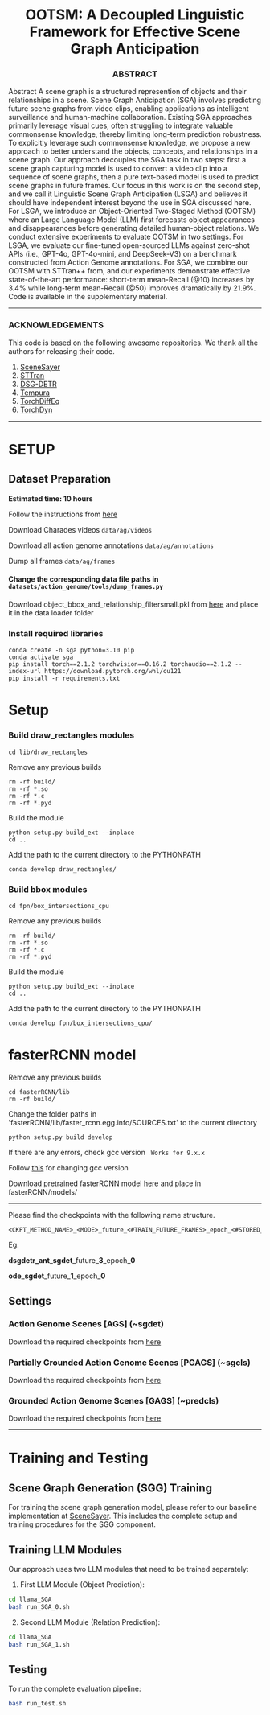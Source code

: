
<h1 align=center>
  OOTSM: A Decoupled Linguistic Framework for Effective Scene Graph Anticipation
</h1>

<h3 align=center>
  ABSTRACT
</h3>

Abstract A scene graph is a structured represention of objects and their relationships in a scene. Scene Graph Anticipation (SGA) involves predicting future scene graphs from video clips, enabling applications as intelligent surveillance and human-machine collaboration. Existing SGA approaches primarily leverage visual cues, often struggling to integrate valuable commonsense knowledge, thereby limiting long-term prediction robustness. To explicitly leverage such commonsense knowledge, we propose a new approach to better understand the objects, concepts, and relationships in a scene graph. Our approach decouples the SGA task in two steps: first a scene graph capturing model is used to convert a video clip into a sequence of scene graphs, then a pure text-based model is used to predict scene graphs in future frames. Our focus in this work is on the second step, and we call it Linguistic Scene Graph Anticipation (LSGA) and believes it should have independent interest beyond the use in SGA discussed here. For LSGA, we introduce an Object-Oriented Two-Staged Method (OOTSM) where an Large Language Model (LLM) first forecasts object appearances and disappearances before generating detailed human-object relations. We conduct extensive experiments to evaluate OOTSM in two settings. For LSGA, we evaluate our fine-tuned open-sourced LLMs against zero-shot APIs (i.e., GPT-4o, GPT-4o-mini, and DeepSeek-V3) on a benchmark constructed from Action Genome annotations. For SGA, we combine our OOTSM with STTran++ from, and our experiments demonstrate effective state-of-the-art performance: short-term mean-Recall (@10) increases by 3.4% while long-term mean-Recall (@50) improves dramatically by 21.9%. Code is available in the supplementary material.

-------
### ACKNOWLEDGEMENTS

This code is based on the following awesome repositories. 
We thank all the authors for releasing their code. 

1. [SceneSayer](https://github.com/rohithpeddi/SceneSayer)
2. [STTran](https://github.com/yrcong/STTran)
3. [DSG-DETR](https://github.com/Shengyu-Feng/DSG-DETR)
4. [Tempura](https://github.com/sayaknag/unbiasedSGG)
5. [TorchDiffEq](https://github.com/rtqichen/torchdiffeq)
6. [TorchDyn](https://github.com/DiffEqML/torchdyn)


-------
# SETUP

## Dataset Preparation 

**Estimated time: 10 hours**

Follow the instructions from [here](https://github.com/JingweiJ/ActionGenome)

Download Charades videos ```data/ag/videos```

Download all action genome annotations ```data/ag/annotations```

Dump all frames ```data/ag/frames```

#### Change the corresponding data file paths in ```datasets/action_genome/tools/dump_frames.py```


Download object_bbox_and_relationship_filtersmall.pkl from [here](https://drive.google.com/file/d/19BkAwjCw5ByyGyZjFo174Oc3Ud56fkaT/view)
and place it in the data loader folder

### Install required libraries

```
conda create -n sga python=3.10 pip
conda activate sga
pip install torch==2.1.2 torchvision==0.16.2 torchaudio==2.1.2 --index-url https://download.pytorch.org/whl/cu121
pip install -r requirements.txt
```

# Setup

### Build draw_rectangles modules

```
cd lib/draw_rectangles
```
Remove any previous builds
```
rm -rf build/
rm -rf *.so
rm -rf *.c
rm -rf *.pyd
```
Build the module
```
python setup.py build_ext --inplace
cd ..
```
Add the path to the current directory to the PYTHONPATH

```
conda develop draw_rectangles/
```

### Build bbox modules

```
cd fpn/box_intersections_cpu
```
Remove any previous builds
```
rm -rf build/
rm -rf *.so
rm -rf *.c
rm -rf *.pyd
```
Build the module
```
python setup.py build_ext --inplace
cd ..
```
Add the path to the current directory to the PYTHONPATH

```
conda develop fpn/box_intersections_cpu/
```

# fasterRCNN model

Remove any previous builds

``` 
cd fasterRCNN/lib
rm -rf build/
```

Change the folder paths in 'fasterRCNN/lib/faster_rcnn.egg.info/SOURCES.txt' to the current directory

```
python setup.py build develop
```

If there are any errors, check gcc version ``` Works for 9.x.x```


Follow [this](https://www.youtube.com/watch?v=aai42Qp6L28) for changing gcc version


Download pretrained fasterRCNN model [here](https://utdallas.box.com/s/gj7n57na15cel6y682pdfn7bmnbbwq8g) and place in fasterRCNN/models/


------


Please find the checkpoints with the following name structure.

```
<CKPT_METHOD_NAME>_<MODE>_future_<#TRAIN_FUTURE_FRAMES>_epoch_<#STORED_EPOCH>.tar
```
Eg:

**dsgdetr_ant**\_**sgdet**\_future\_**3**\_epoch\_**0**

**ode**\_**sgdet**\_future\_**1**\_epoch\_**0**

## Settings

### Action Genome Scenes [AGS] (~sgdet)

Download the required checkpoints from [here](https://utdallas.box.com/s/g94v2zfgxkxfgcs68q31lkf3olg6p7wy)

### Partially Grounded Action Genome Scenes [PGAGS] (~sgcls)

Download the required checkpoints from [here](https://utdallas.box.com/s/mvdwz8fe1ct9q8l1pv6ndi0wi7bkbl8r)

### Grounded Action Genome Scenes [GAGS] (~predcls)

Download the required checkpoints from [here](https://utdallas.box.com/s/9xncf5498o4nvqkjzpjp268gajmhiygo)

------

# Training and Testing

## Scene Graph Generation (SGG) Training

For training the scene graph generation model, please refer to our baseline implementation at [SceneSayer](https://github.com/rohithpeddi/SceneSayer). This includes the complete setup and training procedures for the SGG component.

## Training LLM Modules

Our approach uses two LLM modules that need to be trained separately:

1. First LLM Module (Object Prediction):
```bash
cd llama_SGA
bash run_SGA_0.sh
```

2. Second LLM Module (Relation Prediction):
```bash
cd llama_SGA
bash run_SGA_1.sh
```

## Testing

To run the complete evaluation pipeline:

```bash
bash run_test.sh
```



